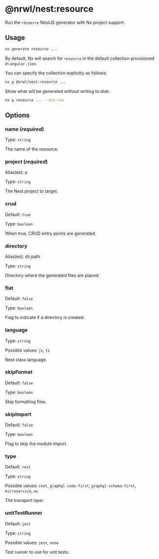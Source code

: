 # @nrwl/nest:resource

Run the `resource` NestJS generator with Nx project support.

## Usage

```bash
nx generate resource ...
```

By default, Nx will search for `resource` in the default collection provisioned in `angular.json`.

You can specify the collection explicitly as follows:

```bash
nx g @nrwl/nest:resource ...
```

Show what will be generated without writing to disk:

```bash
nx g resource ... --dry-run
```

## Options

### name (_**required**_)

Type: `string`

The name of the resource.

### project (_**required**_)

Alias(es): p

Type: `string`

The Nest project to target.

### crud

Default: `true`

Type: `boolean`

When true, CRUD entry points are generated.

### directory

Alias(es): dir,path

Type: `string`

Directory where the generated files are placed.

### flat

Default: `false`

Type: `boolean`

Flag to indicate if a directory is created.

### language

Type: `string`

Possible values: `js`, `ts`

Nest class language.

### skipFormat

Default: `false`

Type: `boolean`

Skip formatting files.

### skipImport

Default: `false`

Type: `boolean`

Flag to skip the module import.

### type

Default: `rest`

Type: `string`

Possible values: `rest`, `graphql-code-first`, `graphql-schema-first`, `microservice`, `ws`

The transport layer.

### unitTestRunner

Default: `jest`

Type: `string`

Possible values: `jest`, `none`

Test runner to use for unit tests.
